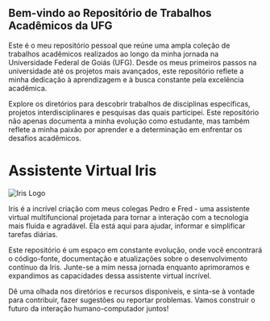 ## Bem-vindo ao Repositório de Trabalhos Acadêmicos da UFG

Este é o meu repositório pessoal que reúne uma ampla coleção de trabalhos acadêmicos realizados ao longo da minha jornada na Universidade Federal de Goiás (UFG). Desde os meus primeiros passos na universidade até os projetos mais avançados, este repositório reflete a minha dedicação à aprendizagem e à busca constante pela excelência acadêmica. 

Explore os diretórios para descobrir trabalhos de disciplinas específicas, projetos interdisciplinares e pesquisas das quais participei. Este repositório não apenas documenta a minha evolução como estudante, mas também reflete a minha paixão por aprender e a determinação em enfrentar os desafios acadêmicos.

# Assistente Virtual Iris

![Iris Logo]([https://github.com/marcospaulo429/Projetos-UFG/blob/main/Iris%20-%20Assistente%20Virtual%20Inteligente/iris_carregamento.png](https://github.com/marcospaulo429/Projetos-UFG/blob/main/Iris%20-%20Assistente%20Virtual%20Inteligente/slogan.PNG))    

Iris é a incrível criação com meus colegas Pedro e Fred - uma assistente virtual multifuncional projetada para tornar a interação com a tecnologia mais fluida e agradável. Ela está aqui para ajudar, informar e simplificar tarefas diárias.

Este repositório é um espaço em constante evolução, onde você encontrará o código-fonte, documentação e atualizações sobre o desenvolvimento contínuo da Iris. Junte-se a mim nessa jornada enquanto aprimoramos e expandimos as capacidades dessa assistente virtual incrível.

Dê uma olhada nos diretórios e recursos disponíveis, e sinta-se à vontade para contribuir, fazer sugestões ou reportar problemas. Vamos construir o futuro da interação humano-computador juntos!
